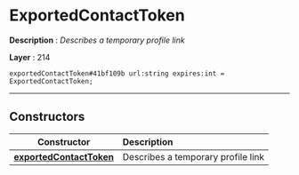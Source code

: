 # ExportedContactToken

**Description** : *Describes a temporary profile link*

**Layer** : 214

```tl
exportedContactToken#41bf109b url:string expires:int = ExportedContactToken;
```

---

## Constructors

| Constructor | Description |
| :---: | :--- |
| [**exportedContactToken**](constructor/exportedContactToken) | Describes a temporary profile link |